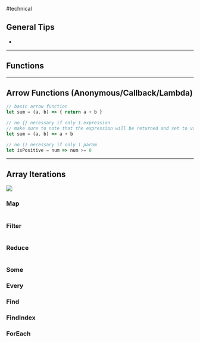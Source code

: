 #technical 

## General Tips
- 

---
## Functions


---
## Arrow Functions (Anonymous/Callback/Lambda)

```js
// basic arrow function
let sum = (a, b) => { return a + b }

// no {} necessary if only 1 expression
// make sure to note that the expression will be returned and set to var
let sum = (a, b) => a + b

// no () necessary if only 1 param
let isPositive = num => num >= 0
```


---
## Array Iterations

![](https://www.youtube.com/watch?v=Urwzk6ILvPQ)

### Map
```js
```

### Filter

```js
```
### Reduce

```js
```

### Some

### Every

### Find

### FindIndex

### ForEach